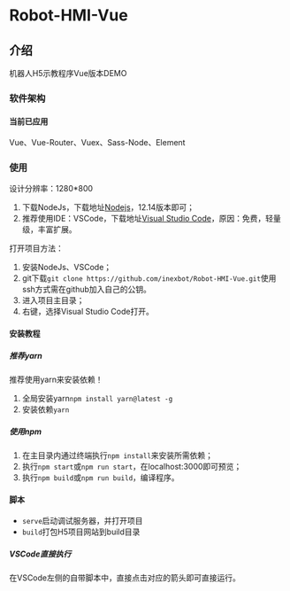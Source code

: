 # Robot-HMI-Vue

## 介绍

机器人H5示教程序Vue版本DEMO

### 软件架构

#### 当前已应用

Vue、Vue-Router、Vuex、Sass-Node、Element

### 使用

设计分辨率：1280*800

1. 下载NodeJs，下载地址[Nodejs](http://nodejs.cn/)，12.14版本即可；
2. 推荐使用IDE：VSCode，下载地址[Visual Studio Code](https://code.visualstudio.com/)，原因：免费，轻量级，丰富扩展。

打开项目方法：

1. 安装NodeJs、VSCode；
2. git下载`git clone https://github.com/inexbot/Robot-HMI-Vue.git`使用ssh方式需在github加入自己的公钥。
3. 进入项目主目录；
4. 右键，选择Visual Studio Code打开。

#### 安装教程

##### 推荐yarn

推荐使用yarn来安装依赖！

1. 全局安装yarn`npm install yarn@latest -g`
2. 安装依赖`yarn`

##### 使用npm

1. 在主目录内通过终端执行`npm install`来安装所需依赖；
2. 执行`npm start`或`npm run start`，在localhost:3000即可预览；
3. 执行`npm build`或`npm run build`，编译程序。

#### 脚本

+ `serve`启动调试服务器，并打开项目
+ `build`打包H5项目网站到build目录

##### VSCode直接执行

在VSCode左侧的自带脚本中，直接点击对应的箭头即可直接运行。
